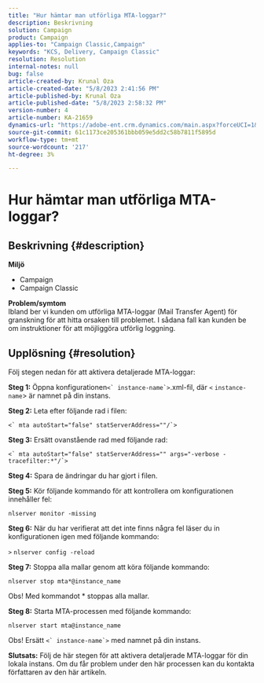 ```yaml
---
title: "Hur hämtar man utförliga MTA-loggar?"
description: Beskrivning
solution: Campaign
product: Campaign
applies-to: "Campaign Classic,Campaign"
keywords: "KCS, Delivery, Campaign Classic"
resolution: Resolution
internal-notes: null
bug: false
article-created-by: Krunal Oza
article-created-date: "5/8/2023 2:41:56 PM"
article-published-by: Krunal Oza
article-published-date: "5/8/2023 2:58:32 PM"
version-number: 4
article-number: KA-21659
dynamics-url: "https://adobe-ent.crm.dynamics.com/main.aspx?forceUCI=1&pagetype=entityrecord&etn=knowledgearticle&id=96c23f76-aeed-ed11-8849-6045bd006268"
source-git-commit: 61c1173ce205361bbb059e5dd2c58b7811f5895d
workflow-type: tm+mt
source-wordcount: '217'
ht-degree: 3%

---
```


# Hur hämtar man utförliga MTA-loggar?

## Beskrivning {#description}

<b>Miljö</b>
- Campaign
- Campaign Classic



<b>Problem/symtom</b><br>Ibland ber vi kunden om utförliga MTA-loggar (Mail Transfer Agent) för granskning för att hitta orsaken till problemet. I sådana fall kan kunden be om instruktioner för att möjliggöra utförlig loggning.
 

## Upplösning {#resolution}


Följ stegen nedan för att aktivera detaljerade MTA-loggar:

<b>Steg 1:</b>
Öppna konfigurationen``<` instance-name`>``.xml-fil, där `<` `instance-name`> är namnet på din instans.

<b>Steg 2:</b>
Leta efter följande rad i filen:

``<` mta autoStart="false" statServerAddress=""/`>``

<b>Steg 3:</b>
Ersätt ovanstående rad med följande rad:

``<` mta autoStart="false" statServerAddress="" args="-verbose -tracefilter:*"/`>``

<b>Steg 4:</b>
Spara de ändringar du har gjort i filen.

<b>Steg 5:</b>
Kör följande kommando för att kontrollera om konfigurationen innehåller fel:

`nlserver monitor -missing`

<b>Steg 6:</b>
När du har verifierat att det inte finns några fel läser du in konfigurationen igen med följande kommando:

`>` `nlserver config -reload`

<b>Steg 7:</b>
Stoppa alla mallar genom att köra följande kommando:

`nlserver stop mta*@instance_name`

Obs! Med kommandot \* stoppas alla mallar.

<b>Steg 8:</b>
Starta MTA-processen med följande kommando:

`nlserver start mta@instance_name`

Obs! Ersätt ``<` instance-name`>`` med namnet på din instans.

<b>Slutsats:</b>
Följ de här stegen för att aktivera detaljerade MTA-loggar för din lokala instans. Om du får problem under den här processen kan du kontakta författaren av den här artikeln.
